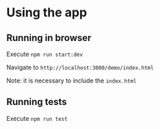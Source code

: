 # Using the app

## Running in browser

Execute `npm run start:dev`

Navigate to `http://localhost:3000/demo/index.html`

Note: it is necessary to include the `index.html`

## Running tests

Execute `npm run test`

